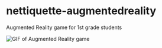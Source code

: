 # nettiquette-augmentedreality
Augmented Reality game for 1st grade students


![GIF of Augmented Reality game](https://loreleimiyamura.com/images/vuforia.gif)

